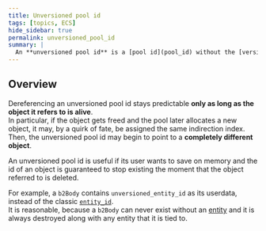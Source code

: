 ```yaml
---
title: Unversioned pool id
tags: [topics, ECS] 
hide_sidebar: true
permalink: unversioned_pool_id
summary: |
  An **unversioned pool id** is a [pool id](pool_id) without the [version counter](pool#version-counter); hence, its one and only field is the [indirection index](pool#indirection-index).  
---
```


## Overview

Dereferencing an unversioned pool id stays predictable **only as long as the object it refers to is alive**.  
In particular, if the object gets freed and the pool later allocates a new object, it may, by a quirk of fate, be assigned the same indirection index.  
Then, the unversioned pool id may begin to point to a **completely different object**.  

An unversioned pool id is useful if its user wants to save on memory and the id of an object is guaranteed to stop existing the moment that the object referred to is deleted.  

For example, a ``b2Body`` contains ``unversioned_entity_id`` as its userdata, instead of the classic [``entity_id``](entity_id).  
It is reasonable, because a ``b2Body`` can never exist without an [entity](entity) and it is always destroyed along with any entity that it is tied to.
